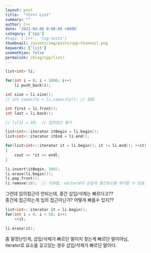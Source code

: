 ```yaml
---
layout: post
title:  "(C++) List"
summary: ""
author: C++
date: '2021-04-06 0:00:00 +0000'
category: ['Cpp']
#tags: ['C++', 'tag-test1']
thumbnail: /assets/img/posts/cpp-thumnail.png
keywords: ['list']
usemathjax: false
permalink: /blog/cpp/list/
---
```


```cpp
list<int> li;

for(int i = 0; i < 1000; i++)
    li.push_back(i);

int size = li.size();
// int capacity = li.capacity(); // 없음

int first = li.front();
int last = li.back();

// li[3] = 10;  // 임의접근 불가

list<int>::iterator itBegin = li.begin();
list<int>::iterator itEnd = li.end();

for(list<int>::iterator it = li.begin(); it != li.end(); ++it)
{
    cout << *it << endl;
}

li.insert(itBegin, 100);
li.erase(li.begin());
li.pop_front();
li.remove(10);  // 지원함, vector보다 손쉽게 중간요소를 제거할 수 있음.
```

그런데 임의접근이 안되는데, 중간 삽입/삭제는 빠르다고??<br>
중간에 접근하는게 임의 접근아닌가? 어떻게 빠를수 있지??<br>

```cpp
list<int>::iterator it = li.begin();
for(int i = 0; i < 50; i++)
    ++it;

li.erase(it);
```

좀 말장난인게, 삽입/삭제가 빠르단 말이지 찾는게 빠르단 말이아님,<br>
iterator로 요소를 갖고있는 경우 삽입/삭제가 빠르단 말이다.<br>
